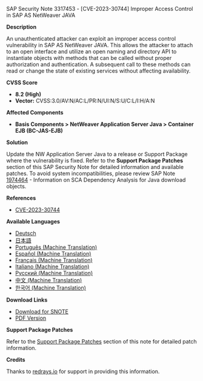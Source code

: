SAP Security Note 3317453 - [CVE-2023-30744] Improper Access Control in SAP AS NetWeaver JAVA

**Description**

An unauthenticated attacker can exploit an improper access control vulnerability in SAP AS NetWeaver JAVA. This allows the attacker to attach to an open interface and utilize an open naming and directory API to instantiate objects with methods that can be called without proper authorization and authentication. A subsequent call to these methods can read or change the state of existing services without affecting availability.

**CVSS Score**

- **8.2 (High)**
- **Vector:** CVSS:3.0/AV:N/AC:L/PR:N/UI:N/S:U/C:L/I:H/A:N

**Affected Components**

- **Basis Components > NetWeaver Application Server Java > Container EJB (BC-JAS-EJB)**

**Solution**

Update the NW Application Server Java to a release or Support Package where the vulnerability is fixed. Refer to the **Support Package Patches** section of this SAP Security Note for detailed information and available patches. To avoid system incompatibilities, please review SAP Note [1974464](https://me.sap.com/notes/1974464) - Information on SCA Dependency Analysis for Java download objects.

**References**

- [CVE-2023-30744](https://www.cve.org/CVERecord?id=CVE-2023-30744)

**Available Languages**

- [Deutsch](https://me.sap.com/notes/0003317453/D)
- [日本語](https://me.sap.com/notes/0003317453/J)
- [Português (Machine Translation)](https://me.sap.com/notes/0003317453/P)
- [Español (Machine Translation)](https://me.sap.com/notes/0003317453/S)
- [Français (Machine Translation)](https://me.sap.com/notes/0003317453/F)
- [Italiano (Machine Translation)](https://me.sap.com/notes/0003317453/I)
- [Русский (Machine Translation)](https://me.sap.com/notes/0003317453/R)
- [中文 (Machine Translation)](https://me.sap.com/notes/0003317453/1)
- [한국어 (Machine Translation)](https://me.sap.com/notes/0003317453/3)

**Download Links**

- [Download for SNOTE](https://notesdownloads.sap.com/note/0040000000555782023)
- [PDF Version](https://userapps.support.sap.com/sap/support/sfm/notes/print/0003317453?language=en-US&token=DEB288CA6947DC319F61CD43277BF493)

**Support Package Patches**

Refer to the [Support Package Patches](https://me.sap.com/sap/support/swdc/notes?cvnr=73554900100200001452&support_package=SP020&patch_level=000039) section of this note for detailed patch information.

**Credits**

Thanks to [redrays.io](https://redrays.io) for support in providing this information.